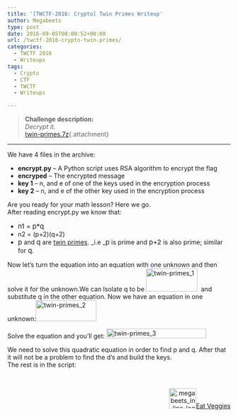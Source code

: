 ```yaml
---
title: '[TWCTF-2016: Crypto] Twin Primes Writeup'
author: Megabeets
type: post
date: 2016-09-05T00:00:52+00:00
url: /twctf-2016-crypto-twin-primes/
categories:
  - TWCTF 2016
  - Writeups
tags:
  - Crypto
  - CTF
  - TWCTF
  - Writeups

---
```

> **Challenge description:**  
> _Decrypt it._  
> [twin-primes.7z][1]{.attachment}

* * *

We have 4 files in the archive:

  * **encrypt.py** &#8211; A Python script uses RSA algorithm to encrypt the flag
  * **encryped** &#8211; The encrypted message
  * **key 1** &#8211; n, and e of one of the keys used in the encryption process
  * **key 2** &#8211; n, and e of the other key used in the encryption process

Are you ready for your math lesson? Here we go.  
After reading encrypt.py we know that:

  * <span id="MathJax-Element-1-Frame" class="MathJax" style="margin: 0px; padding: 0px; border: 0px; font-size: 15px; display: inline; font-style: normal; font-weight: normal; line-height: normal; text-indent: 0px; text-align: left; text-transform: none; letter-spacing: normal; word-spacing: normal; word-wrap: normal; white-space: nowrap; float: none; direction: ltr; max-width: none; max-height: none; min-width: 0px; min-height: 0px; position: relative;" tabindex="0" data-mathml="<math xmlns=&quot;http://www.w3.org/1998/Math/MathML&quot;><mtable columnalign=&quot;right left right left right left right left right left right left&quot; rowspacing=&quot;3pt&quot; columnspacing=&quot;0em 2em 0em 2em 0em 2em 0em 2em 0em 2em 0em&quot; displaystyle=&quot;true&quot;><mtr><mtd><msub><mi>n</mi><mn>1</mn></msub></mtd><mtd><mi></mi><mo>=</mo><mi>p</mi><mi>q</mi></mtd></mtr><mtr><mtd><msub><mi>n</mi><mn>2</mn></msub></mtd><mtd><mi></mi><mo>=</mo><mo stretchy=&quot;false&quot;>(</mo><mi>p</mi><mo>+</mo><mn>2</mn><mo stretchy=&quot;false&quot;>)</mo><mo stretchy=&quot;false&quot;>(</mo><mi>q</mi><mo>+</mo><mn>2</mn><mo stretchy=&quot;false&quot;>)</mo></mtd></mtr></mtable></math>"><span id="MathJax-Span-1" class="math"><span id="MathJax-Span-2" class="mrow"><span id="MathJax-Span-3" class="mtable"><span id="MathJax-Span-4" class="mtd"><span id="MathJax-Span-5" class="mrow"><span id="MathJax-Span-6" class="msubsup"><span id="MathJax-Span-7" class="mi">n1 = p*q</span></span></span></span></span></span></span></span>
  * n2 <span id="MathJax-Span-20" class="mtd"><span id="MathJax-Span-21" class="mrow"><span id="MathJax-Span-23" class="mo">= </span><span id="MathJax-Span-24" class="mo">(</span><span id="MathJax-Span-25" class="mi">p</span><span id="MathJax-Span-26" class="mo">+</span><span id="MathJax-Span-27" class="mn">2</span><span id="MathJax-Span-28" class="mo">)</span><span id="MathJax-Span-29" class="mo">(</span><span id="MathJax-Span-30" class="mi">q</span><span id="MathJax-Span-31" class="mo">+</span><span id="MathJax-Span-32" class="mn">2</span><span id="MathJax-Span-33" class="mo">)</span></span></span>
  * <span id="MathJax-Element-2-Frame" class="MathJax" style="margin: 0px; padding: 0px; border: 0px; font-size: 15px; display: inline; font-style: normal; font-weight: normal; line-height: normal; text-indent: 0px; text-align: left; text-transform: none; letter-spacing: normal; word-spacing: normal; word-wrap: normal; white-space: nowrap; float: none; direction: ltr; max-width: none; max-height: none; min-width: 0px; min-height: 0px; position: relative;" tabindex="0" data-mathml="<math xmlns=&quot;http://www.w3.org/1998/Math/MathML&quot;><mi>p</mi></math>"><span class="MJX_Assistive_MathML">p</span></span> and <span id="MathJax-Element-3-Frame" class="MathJax" style="margin: 0px; padding: 0px; border: 0px; font-size: 15px; display: inline; font-style: normal; font-weight: normal; line-height: normal; text-indent: 0px; text-align: left; text-transform: none; letter-spacing: normal; word-spacing: normal; word-wrap: normal; white-space: nowrap; float: none; direction: ltr; max-width: none; max-height: none; min-width: 0px; min-height: 0px; position: relative;" tabindex="0" data-mathml="<math xmlns=&quot;http://www.w3.org/1998/Math/MathML&quot;><mi>q</mi></math>"><span class="MJX_Assistive_MathML">q</span></span> are <a href="https://en.wikipedia.org/wiki/Twin_prime" target="_blank">twin primes</a>. _i.e _<span id="MathJax-Element-4-Frame" class="MathJax" style="margin: 0px; padding: 0px; border: 0px; font-size: 15px; display: inline; font-style: normal; font-weight: normal; line-height: normal; text-indent: 0px; text-align: left; text-transform: none; letter-spacing: normal; word-spacing: normal; word-wrap: normal; white-space: nowrap; float: none; direction: ltr; max-width: none; max-height: none; min-width: 0px; min-height: 0px; position: relative;" tabindex="0" data-mathml="<math xmlns=&quot;http://www.w3.org/1998/Math/MathML&quot;><mi>p</mi></math>"><span class="MJX_Assistive_MathML">p</span></span> is prime and <span id="MathJax-Element-5-Frame" class="MathJax" style="margin: 0px; padding: 0px; border: 0px; font-size: 15px; display: inline; font-style: normal; font-weight: normal; line-height: normal; text-indent: 0px; text-align: left; text-transform: none; letter-spacing: normal; word-spacing: normal; word-wrap: normal; white-space: nowrap; float: none; direction: ltr; max-width: none; max-height: none; min-width: 0px; min-height: 0px; position: relative;" tabindex="0" data-mathml="<math xmlns=&quot;http://www.w3.org/1998/Math/MathML&quot;><mi>p</mi><mo>+</mo><mn>2</mn></math>"><span id="MathJax-Span-43" class="math"><span id="MathJax-Span-44" class="mrow"><span id="MathJax-Span-45" class="mi">p</span><span id="MathJax-Span-46" class="mo">+</span><span id="MathJax-Span-47" class="mn">2 </span></span></span></span>is also prime; similar for <span id="MathJax-Element-6-Frame" class="MathJax" style="margin: 0px; padding: 0px; border: 0px; font-size: 15px; display: inline; font-style: normal; font-weight: normal; line-height: normal; text-indent: 0px; text-align: left; text-transform: none; letter-spacing: normal; word-spacing: normal; word-wrap: normal; white-space: nowrap; float: none; direction: ltr; max-width: none; max-height: none; min-width: 0px; min-height: 0px; position: relative;" tabindex="0" data-mathml="<math xmlns=&quot;http://www.w3.org/1998/Math/MathML&quot;><mi>q</mi></math>"><span id="MathJax-Span-48" class="math"><span id="MathJax-Span-49" class="mrow"><span id="MathJax-Span-50" class="mi">q.</span></span></span></span>

Now let&#8217;s turn the equation into an equation with one unknown and then solve it for the unknown.We can Isolate q to be <img data-attachment-id="213" data-permalink="https://www.megabeets.net/twctf-2016-crypto-twin-primes/twin-primes_1/#main" data-orig-file="http://www.megabeets.net/uploads/twin-primes_1.png" data-orig-size="116,52" data-comments-opened="1" data-image-meta="{&quot;aperture&quot;:&quot;0&quot;,&quot;credit&quot;:&quot;&quot;,&quot;camera&quot;:&quot;&quot;,&quot;caption&quot;:&quot;&quot;,&quot;created_timestamp&quot;:&quot;0&quot;,&quot;copyright&quot;:&quot;&quot;,&quot;focal_length&quot;:&quot;0&quot;,&quot;iso&quot;:&quot;0&quot;,&quot;shutter_speed&quot;:&quot;0&quot;,&quot;title&quot;:&quot;&quot;,&quot;orientation&quot;:&quot;0&quot;}" data-image-title="twin-primes_1" data-image-description="" data-image-caption="" data-medium-file="http://www.megabeets.net/uploads/twin-primes_1.png" data-large-file="http://www.megabeets.net/uploads/twin-primes_1.png" decoding="async" loading="lazy" class="size-full wp-image-213 alignnone" src="http://megabeets.net/uploads/twin-primes_1.png" alt="twin-primes_1" width="116" height="52" />  and substitute q in the other equation. Now we have an equation in one unknown:<img data-attachment-id="214" data-permalink="https://www.megabeets.net/twctf-2016-crypto-twin-primes/twin-primes_2/#main" data-orig-file="http://www.megabeets.net/uploads/twin-primes_2.png" data-orig-size="137,47" data-comments-opened="1" data-image-meta="{&quot;aperture&quot;:&quot;0&quot;,&quot;credit&quot;:&quot;&quot;,&quot;camera&quot;:&quot;&quot;,&quot;caption&quot;:&quot;&quot;,&quot;created_timestamp&quot;:&quot;0&quot;,&quot;copyright&quot;:&quot;&quot;,&quot;focal_length&quot;:&quot;0&quot;,&quot;iso&quot;:&quot;0&quot;,&quot;shutter_speed&quot;:&quot;0&quot;,&quot;title&quot;:&quot;&quot;,&quot;orientation&quot;:&quot;0&quot;}" data-image-title="twin-primes_2" data-image-description="" data-image-caption="" data-medium-file="http://www.megabeets.net/uploads/twin-primes_2.png" data-large-file="http://www.megabeets.net/uploads/twin-primes_2.png" decoding="async" loading="lazy" class="alignnone size-full wp-image-214" src="http://megabeets.net/uploads/twin-primes_2.png" alt="twin-primes_2" width="137" height="47" />

Solve the equation and you&#8217;ll get: <img data-attachment-id="216" data-permalink="https://www.megabeets.net/twctf-2016-crypto-twin-primes/twin-primes_3/#main" data-orig-file="http://www.megabeets.net/uploads/twin-primes_3.png" data-orig-size="225,22" data-comments-opened="1" data-image-meta="{&quot;aperture&quot;:&quot;0&quot;,&quot;credit&quot;:&quot;&quot;,&quot;camera&quot;:&quot;&quot;,&quot;caption&quot;:&quot;&quot;,&quot;created_timestamp&quot;:&quot;0&quot;,&quot;copyright&quot;:&quot;&quot;,&quot;focal_length&quot;:&quot;0&quot;,&quot;iso&quot;:&quot;0&quot;,&quot;shutter_speed&quot;:&quot;0&quot;,&quot;title&quot;:&quot;&quot;,&quot;orientation&quot;:&quot;0&quot;}" data-image-title="twin-primes_3" data-image-description="" data-image-caption="" data-medium-file="http://www.megabeets.net/uploads/twin-primes_3.png" data-large-file="http://www.megabeets.net/uploads/twin-primes_3.png" decoding="async" loading="lazy" class="alignnone size-full wp-image-216" src="http://megabeets.net/uploads/twin-primes_3.png" alt="twin-primes_3" width="225" height="22" srcset="https://www.megabeets.net/uploads/twin-primes_3.png 225w, https://www.megabeets.net/uploads/twin-primes_3-150x15.png 150w" sizes="(max-width: 225px) 100vw, 225px" />

<div class="MathJax_Display">
  We need to solve this quadratic equation in order to find p and q. After that it will not be a problem to find the d&#8217;s and build the keys.
</div>

<div class="MathJax_Display">
  The rest is in the script:
</div>



<div class="MathJax_Display">
</div>

&nbsp;

<div class="nf-post-footer">
  <p style="text-align: right">
    <a href="https://www.megabeets.net/about.html#vegan"><img class="wp-image-149 alignnone" src="https://www.megabeets.net/uploads/megabeets_inline_logo.png" alt="megabeets_inline_logo" width="61" height="45" />Eat Veggies</a>
  </p>
</div>

 [1]: https://twctf7qygt6ujk.azureedge.net/uploads/twin-primes.7z-39a1a147cbf55d4d944f8eacdbdf4ee7a967dd70ef0eaaa0a1cee5c58c641483